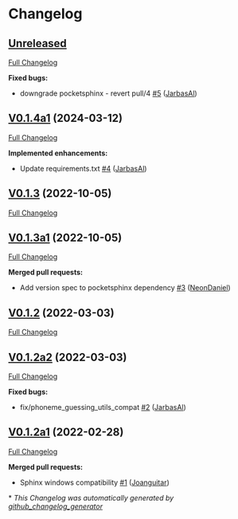 # Changelog

## [Unreleased](https://github.com/OpenVoiceOS/ovos-ww-plugin-pocketsphinx/tree/HEAD)

[Full Changelog](https://github.com/OpenVoiceOS/ovos-ww-plugin-pocketsphinx/compare/V0.1.4a1...HEAD)

**Fixed bugs:**

- downgrade pocketsphinx - revert pull/4 [\#5](https://github.com/OpenVoiceOS/ovos-ww-plugin-pocketsphinx/pull/5) ([JarbasAl](https://github.com/JarbasAl))

## [V0.1.4a1](https://github.com/OpenVoiceOS/ovos-ww-plugin-pocketsphinx/tree/V0.1.4a1) (2024-03-12)

[Full Changelog](https://github.com/OpenVoiceOS/ovos-ww-plugin-pocketsphinx/compare/V0.1.3...V0.1.4a1)

**Implemented enhancements:**

- Update requirements.txt [\#4](https://github.com/OpenVoiceOS/ovos-ww-plugin-pocketsphinx/pull/4) ([JarbasAl](https://github.com/JarbasAl))

## [V0.1.3](https://github.com/OpenVoiceOS/ovos-ww-plugin-pocketsphinx/tree/V0.1.3) (2022-10-05)

[Full Changelog](https://github.com/OpenVoiceOS/ovos-ww-plugin-pocketsphinx/compare/V0.1.3a1...V0.1.3)

## [V0.1.3a1](https://github.com/OpenVoiceOS/ovos-ww-plugin-pocketsphinx/tree/V0.1.3a1) (2022-10-05)

[Full Changelog](https://github.com/OpenVoiceOS/ovos-ww-plugin-pocketsphinx/compare/V0.1.2...V0.1.3a1)

**Merged pull requests:**

- Add version spec to pocketsphinx dependency [\#3](https://github.com/OpenVoiceOS/ovos-ww-plugin-pocketsphinx/pull/3) ([NeonDaniel](https://github.com/NeonDaniel))

## [V0.1.2](https://github.com/OpenVoiceOS/ovos-ww-plugin-pocketsphinx/tree/V0.1.2) (2022-03-03)

[Full Changelog](https://github.com/OpenVoiceOS/ovos-ww-plugin-pocketsphinx/compare/V0.1.2a2...V0.1.2)

## [V0.1.2a2](https://github.com/OpenVoiceOS/ovos-ww-plugin-pocketsphinx/tree/V0.1.2a2) (2022-03-03)

[Full Changelog](https://github.com/OpenVoiceOS/ovos-ww-plugin-pocketsphinx/compare/V0.1.2a1...V0.1.2a2)

**Fixed bugs:**

- fix/phoneme\_guessing\_utils\_compat [\#2](https://github.com/OpenVoiceOS/ovos-ww-plugin-pocketsphinx/pull/2) ([JarbasAl](https://github.com/JarbasAl))

## [V0.1.2a1](https://github.com/OpenVoiceOS/ovos-ww-plugin-pocketsphinx/tree/V0.1.2a1) (2022-02-28)

[Full Changelog](https://github.com/OpenVoiceOS/ovos-ww-plugin-pocketsphinx/compare/f5c0a9ccef6f7797ec3a1672a0eb44eee0665a43...V0.1.2a1)

**Merged pull requests:**

- Sphinx windows compatibility [\#1](https://github.com/OpenVoiceOS/ovos-ww-plugin-pocketsphinx/pull/1) ([Joanguitar](https://github.com/Joanguitar))



\* *This Changelog was automatically generated by [github_changelog_generator](https://github.com/github-changelog-generator/github-changelog-generator)*
